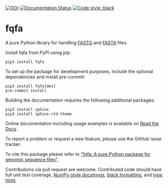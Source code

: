 [![DOI](https://joss.theoj.org/papers/10.21105/joss.02076/status.svg)](https://doi.org/10.21105/joss.02076)
[![Documentation Status](https://readthedocs.org/projects/fqfa/badge/?version=latest)](https://fqfa.readthedocs.io/en/latest/?badge=latest)
[![Code style: black](https://img.shields.io/badge/code%20style-black-000000.svg)](https://github.com/psf/black)

# fqfa

A pure Python library for handling [FASTQ](https://www.ncbi.nlm.nih.gov/sra/docs/submitformats/#fastq-files) and 
[FASTA]( https://www.ncbi.nlm.nih.gov/BLAST/fasta.shtml) files.

Install fqfa from PyPI using pip:

    pip3 install fqfa

To set up the package for development purposes, include the optional dependencies and
install pre-commit:

    pip3 install fqfa[dev]
    pre-commit install

Building the documentation requires the following additional packages:

    pip3 install sphinx
    pip3 install sphinx-rtd-theme

Online documentation including usage examples is available on 
[Read the Docs](https://fqfa.readthedocs.io/en/latest/index.html).

To report a problem or request a new feature, please use the GitHub issue tracker.

To cite this package please refer to ["fqfa: A pure Python package for genomic sequence files"](https://doi.org/10.21105/joss.02076).

Contributions via pull request are welcome. 
Contributed code should have full unit test coverage, 
[NumPy-style docstrings](https://numpydoc.readthedocs.io/en/latest/format.html#docstring-standard),
[black formatting](https://github.com/psf/black),
and [type hints](https://docs.python.org/3/library/typing.html).

